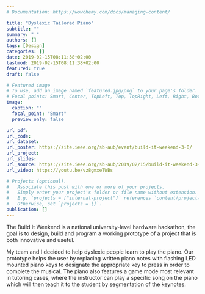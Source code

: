 ```yaml
---
# Documentation: https://wowchemy.com/docs/managing-content/

title: "Dyslexic Tailored Piano"
subtitle: ""
summary: " "
authors: []
tags: [Design]
categories: []
date: 2019-02-15T08:11:38+02:00
lastmod: 2019-02-15T08:11:38+02:00
featured: true
draft: false

# Featured image
# To use, add an image named `featured.jpg/png` to your page's folder.
# Focal points: Smart, Center, TopLeft, Top, TopRight, Left, Right, BottomLeft, Bottom, BottomRight.
image:
  caption: ""
  focal_point: "Smart"
  preview_only: false

url_pdf:
url_code:
url_dataset: 
url_poster: https://site.ieee.org/sb-aub/event/build-it-weekend-3-0/
url_project:
url_slides:
url_source: https://site.ieee.org/sb-aub/2019/02/15/build-it-weekend-3-0/
url_video: https://youtu.be/vz8gmxeTWBs

# Projects (optional).
#   Associate this post with one or more of your projects.
#   Simply enter your project's folder or file name without extension.
#   E.g. `projects = ["internal-project"]` references `content/project/deep-learning/index.md`.
#   Otherwise, set `projects = []`.
publication: []
---
```


The Build It Weekend is a national university-level hardware hackathon, the goal is to design, build and program a working prototype of a project that is both innovative and useful.

My team and I decided to help dyslexic people learn to play the piano. Our prototype helps the user by replacing written piano notes with flashing LED mounted piano keys to designate the appropriate key to press in order to complete the musical. The piano also features a game mode most relevant in tutoring cases, where the instructor can play a specific song on the piano which will then teach it to the student by segmentation of the keynotes.

